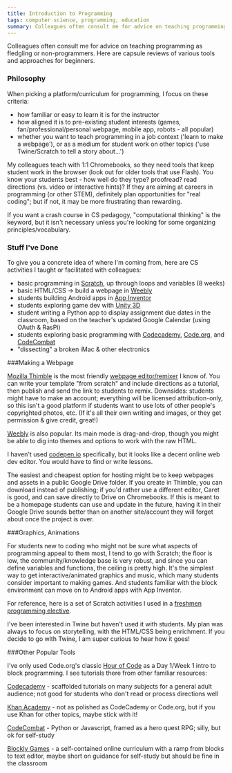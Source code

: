 ```yaml
---
title: Introduction to Programming
tags: computer science, programming, education
summary: Colleagues often consult me for advice on teaching programming as fledgling or non-programmers. Here are capsule reviews of various tools and approaches for beginners.
---
```


Colleagues often consult me for advice on teaching programming as fledgling or non-programmers. Here are capsule reviews of various tools and approaches for beginners.

### Philosophy

When picking a platform/curriculum for programming, I focus on these criteria:

- how familiar or easy to learn it is for the instructor
- how aligned it is to pre-existing student interests (games, fan/professional/personal webpage, mobile app, robots - all popular)
- whether you want to teach programming in a job context ('learn to make a webpage'), or as a medium for student work on other topics ('use Twine/Scratch to tell a story about...')

My colleagues teach with 1:1 Chromebooks, so they need tools that keep student work in the browser (look out for older tools that use Flash). You know your students best - how well do they type? proofread? read directions (vs. video or interactive hints)? If they are aiming at careers in programming (or other STEM), definitely plan opportunities for "real coding"; but if not, it may be more frustrating than rewarding.

If you want a crash course in CS pedagogy, "computational thinking" is the keyword, but it isn't necessary unless you're looking for some organizing principles/vocabulary.
<!-- (I wrote more about computational thinking here.) -->

### Stuff I've Done
To give you a concrete idea of where I'm coming from, here are CS activities I taught or facilitated with colleagues:

- basic programming in [Scratch](https://scratch.mit.edu/), up through loops and variables (8 weeks)
- basic HTML/CSS -> build a webpage in [Weebly](https://www.weebly.com/)
- students building Android apps in [App Inventor](http://appinventor.mit.edu/explore/)
- students exploring game dev with [Unity 3D](https://unity3d.com/)
- student writing a Python app to display assignment due dates in the classroom, based on the teacher's updated Google Calendar (using OAuth & RasPi)
- students exploring basic programming with [Codecademy](https://www.codecademy.com/), [Code.org](https://code.org/), and [CodeCombat](https://codecombat.com/)
- "dissecting" a broken iMac & other electronics

###Making a Webpage

[Mozilla Thimble](https://thimble.mozilla.org/en-US/) is the most friendly [webpage editor/remixer](https://github.com/mozilla/thimble.mozilla.org/wiki/Using-Thimble-FAQ) I know of. You can write your template "from scratch" and include directions as a tutorial, then publish and send the link to students to remix. Downsides: students might have to make an account; everything will be licensed attribution-only, so this isn't a good platform if students want to use lots of other people's copyrighted photos, etc. (If it's all their own writing and images, or they get permission & give credit, great!)

[Weebly](https://www.weebly.com/) is also popular. Its main mode is drag-and-drop, though you might be able to dig into themes and options to work with the raw HTML.

I haven't used [codepen.io](https://codepen.io/) specifically, but it looks like a decent online web dev editor. You would have to find or write lessons.

The easiest and cheapest option for hosting might be to keep webpages and assets in a public Google Drive folder. If you create in Thimble, you can download instead of publishing; if you'd rather use a different editor, Caret is good, and can save directly to Drive on Chromebooks. If this is meant to be a homepage students can use and update in the future, having it in their Google Drive sounds better than on another site/account they will forget about once the project is over.

###Graphics, Animations

For students new to coding who might not be sure what aspects of programming appeal to them most, I tend to go with Scratch; the floor is low, the community/knowledge base is very robust, and since you can define variables and functions, the ceiling is pretty high. It's the simplest way to get interactive/animated graphics and music, which many students consider important to making games. And students familiar with the block environment can move on to Android apps with App Inventor.

For reference, here is a set of Scratch activities I used in a [freshmen programming elective](https://drive.google.com/drive/folders/0BxkPVQhGc8zXREhxYVJfbTh5aEk?usp=sharing).

I've been interested in Twine but haven't used it with students. My plan was always to focus on storytelling, with the HTML/CSS being enrichment. If you decide to go with Twine, I am super curious to hear how it goes!

###Other Popular Tools

I've only used Code.org's classic [Hour of Code](https://studio.code.org/hoc/1) as a Day 1/Week 1 intro to block programming. I see tutorials there from other familiar resources:

[Codecademy](https://www.codecademy.com/) - scaffolded tutorials on many subjects for a general adult audience; not good for students who don't read or process directions well

[Khan Academy](https://www.khanacademy.org/computing/computer-programming) - not as polished as CodeCademy or Code.org, but if you use Khan for other topics, maybe stick with it!

[CodeCombat](https://codecombat.com/) - Python or Javascript, framed as a hero quest RPG; silly, but ok for self-study

[Blockly Games](https://blockly.games/) - a self-contained online curriculum with a ramp from blocks to text editor, maybe short on guidance for self-study but should be fine in the classroom
